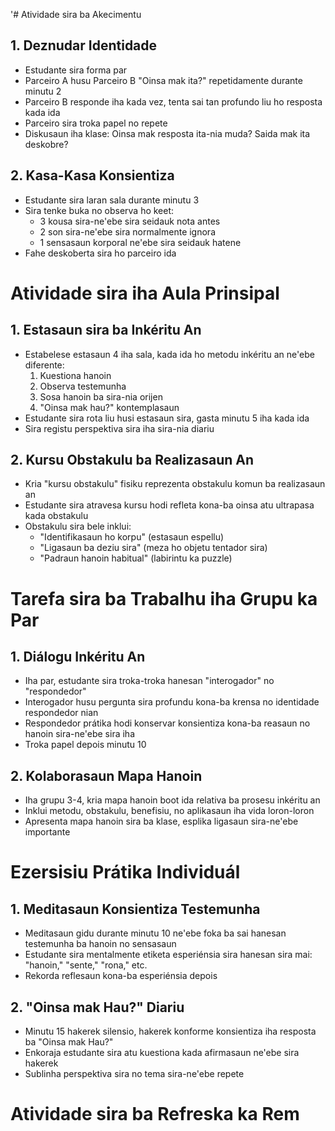 '# Atividade sira ba Akecimentu

## 1. Deznudar Identidade

- Estudante sira forma par
- Parceiro A husu Parceiro B "Oinsa mak ita?" repetidamente durante minutu 2
- Parceiro B responde iha kada vez, tenta sai tan profundo liu ho resposta kada ida
- Parceiro sira troka papel no repete
- Diskusaun iha klase: Oinsa mak resposta ita-nia muda? Saida mak ita deskobre?

## 2. Kasa-Kasa Konsientiza

- Estudante sira laran sala durante minutu 3
- Sira tenke buka no observa ho keet:
  * 3 kousa sira-ne'ebe sira seidauk nota antes
  * 2 son sira-ne'ebe sira normalmente ignora
  * 1 sensasaun korporal ne'ebe sira seidauk hatene
- Fahe deskoberta sira ho parceiro ida

# Atividade sira iha Aula Prinsipal

## 1. Estasaun sira ba Inkéritu An

- Estabelese estasaun 4 iha sala, kada ida ho metodu inkéritu an ne'ebe diferente:
  1. Kuestiona hanoin
  2. Observa testemunha
  3. Sosa hanoin ba sira-nia orijen
  4. "Oinsa mak hau?" kontemplasaun
- Estudante sira rota liu husi estasaun sira, gasta minutu 5 iha kada ida
- Sira registu perspektiva sira iha sira-nia diariu

## 2. Kursu Obstakulu ba Realizasaun An

- Kria "kursu obstakulu" fisiku reprezenta obstakulu komun ba realizasaun an
- Estudante sira atravesa kursu hodi refleta kona-ba oinsa atu ultrapasa kada obstakulu
- Obstakulu sira bele inklui:
  * "Identifikasaun ho korpu" (estasaun espellu)
  * "Ligasaun ba deziu sira" (meza ho objetu tentador sira)
  * "Padraun hanoin habitual" (labirintu ka puzzle)

# Tarefa sira ba Trabalhu iha Grupu ka Par

## 1. Diálogu Inkéritu An

- Iha par, estudante sira troka-troka hanesan "interogador" no "respondedor"
- Interogador husu pergunta sira profundu kona-ba krensa no identidade respondedor nian
- Respondedor prátika hodi konservar konsientiza kona-ba reasaun no hanoin sira-ne'ebe sira iha
- Troka papel depois minutu 10

## 2. Kolaborasaun Mapa Hanoin

- Iha grupu 3-4, kria mapa hanoin boot ida relativa ba prosesu inkéritu an
- Inklui metodu, obstakulu, benefisiu, no aplikasaun iha vida loron-loron
- Apresenta mapa hanoin sira ba klase, esplika ligasaun sira-ne'ebe importante

# Ezersisiu Prátika Individuál

## 1. Meditasaun Konsientiza Testemunha

- Meditasaun gidu durante minutu 10 ne'ebe foka ba sai hanesan testemunha ba hanoin no sensasaun
- Estudante sira mentalmente etiketa esperiénsia sira hanesan sira mai: "hanoin," "sente," "rona," etc.
- Rekorda reflesaun kona-ba esperiénsia depois

## 2. "Oinsa mak Hau?" Diariu

- Minutu 15 hakerek silensio, hakerek konforme konsientiza iha resposta ba "Oinsa mak Hau?"
- Enkoraja estudante sira atu kuestiona kada afirmasaun ne'ebe sira hakerek
- Sublinha perspektiva sira no tema sira-ne'ebe repete

# Atividade sira ba Refreska ka Rem